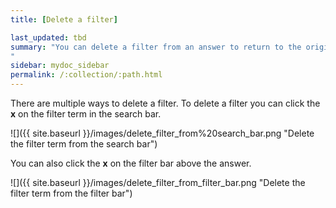 ```yaml
---
title: [Delete a filter]

last_updated: tbd
summary: "You can delete a filter from an answer to return to the original unfiltered search result.
"
sidebar: mydoc_sidebar
permalink: /:collection/:path.html
---
```

There are multiple ways to delete a filter. To delete a filter you can click the **x** on the filter term in the search bar.

![]({{ site.baseurl }}/images/delete_filter_from%20search_bar.png "Delete the filter term from the search bar")

You can also click the **x** on the filter bar above the answer.

![]({{ site.baseurl }}/images/delete_filter_from_filter_bar.png "Delete the filter term from the filter bar")
